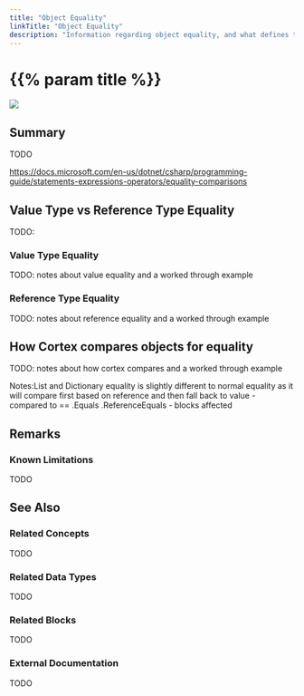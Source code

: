 ```yaml
---
title: "Object Equality"
linkTitle: "Object Equality"
description: "Information regarding object equality, and what defines two objects as equal."
---
```


# {{% param title %}}

<img src="/images/work-in-progress.jpg">

## Summary

TODO

https://docs.microsoft.com/en-us/dotnet/csharp/programming-guide/statements-expressions-operators/equality-comparisons

## Value Type vs Reference Type Equality

TODO:

### Value Type Equality

TODO: notes about value equality and a worked through example

### Reference Type Equality

TODO: notes about reference equality and a worked through example

## How Cortex compares objects for equality

TODO: notes about how cortex compares and a worked through example

Notes:List and Dictionary equality is slightly different to normal equality as it will compare first based on reference and then fall back to value - compared to == .Equals .ReferenceEquals - blocks affected

## Remarks

### Known Limitations

TODO

## See Also

### Related Concepts

TODO

### Related Data Types

TODO

### Related Blocks

TODO

### External Documentation

TODO
